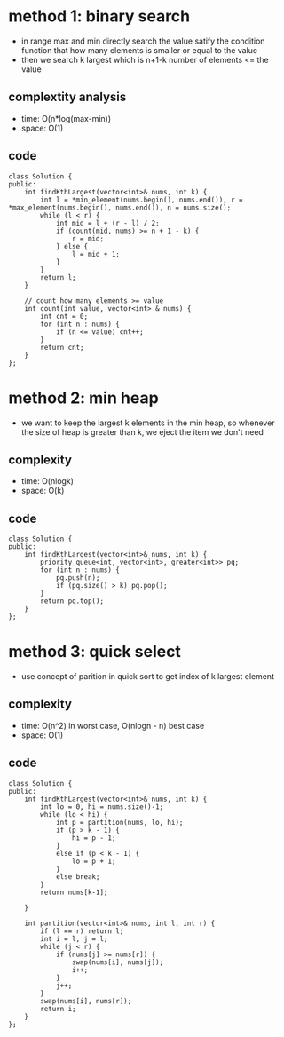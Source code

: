 # method 1: binary search
- in range max and min directly search the value satify the condition function that how many elements is smaller or equal to the value
- then we search k largest which is n+1-k number of elements <= the value

## complextity analysis
- time: O(n*log(max-min))
- space: O(1)

## code
```
class Solution {
public:
    int findKthLargest(vector<int>& nums, int k) {
        int l = *min_element(nums.begin(), nums.end()), r = *max_element(nums.begin(), nums.end()), n = nums.size();
        while (l < r) {
            int mid = l + (r - l) / 2;
            if (count(mid, nums) >= n + 1 - k) {
                r = mid;
            } else {
                l = mid + 1;
            }
        }
        return l;
    }
    
    // count how many elements >= value
    int count(int value, vector<int> & nums) {
        int cnt = 0;
        for (int n : nums) {
            if (n <= value) cnt++;
        }
        return cnt;
    } 
};
```

# method 2: min heap
- we want to keep the largest k elements in the min heap, so whenever the size of heap is greater than k, we eject the item we don't need

## complexity
- time: O(nlogk)
- space: O(k)

## code
```
class Solution {
public:
    int findKthLargest(vector<int>& nums, int k) {
        priority_queue<int, vector<int>, greater<int>> pq;
        for (int n : nums) {
            pq.push(n);
            if (pq.size() > k) pq.pop();
        }
        return pq.top();
    }
};
```

# method 3: quick select
- use concept of parition in quick sort to get index of k largest element

## complexity
- time: O(n^2) in worst case, O(nlogn - n) best case
- space: O(1)

## code
```
class Solution {
public:
    int findKthLargest(vector<int>& nums, int k) {
        int lo = 0, hi = nums.size()-1;
        while (lo < hi) {
            int p = partition(nums, lo, hi);
            if (p > k - 1) {
                hi = p - 1;
            }
            else if (p < k - 1) {
                lo = p + 1;
            }
            else break;
        }
        return nums[k-1];
        
    }
    
    int partition(vector<int>& nums, int l, int r) {
        if (l == r) return l;
        int i = l, j = l;
        while (j < r) {
            if (nums[j] >= nums[r]) {
                swap(nums[i], nums[j]);
                i++;
            }
            j++;
        }
        swap(nums[i], nums[r]);
        return i;
    }
};
```
